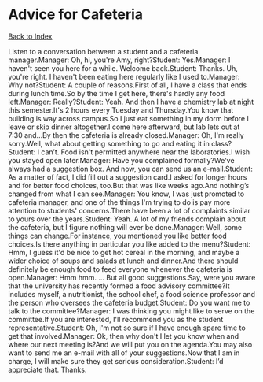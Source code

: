 # Advice for Cafeteria
[Back to Index](https://github.com/windows10010/tpoExtractor/blob/master/README.md)

Listen to a conversation between a student and a cafeteria manager.Manager: Oh, hi, you're Amy, right?Student: Yes.Manager: I haven't seen you here for a while. Welcome back.Student: Thanks. Uh, you're right. I haven't been eating here regularly like I used to.Manager: Why not?Student: A couple of reasons.First of all, I have a class that ends during lunch time.So by the time I get here, there's hardly any food left.Manager: Really?Student: Yeah. And then I have a chemistry lab at night this semester.It's 2 hours every Tuesday and Thursday.You know that building is way across campus.So I just eat something in my dorm before I leave or skip dinner altogether.I come here afterward, but lab lets out at 7:30 and...By then the cafeteria is already closed.Manager: Oh, I'm really sorry.Well, what about getting something to go and eating it in class?Student: I can’t. Food isn't permitted anywhere near the laboratories.I wish you stayed open later.Manager: Have you complained formally?We've always had a suggestion box. And now, you can send us an e-mail.Student: As a matter of fact, I did fill out a suggestion card.I asked for longer hours and for better food choices, too.But that was like weeks ago.And nothing’s changed from what I can see.Manager: You know, I was just promoted to cafeteria manager, and one of the things I'm trying to do is pay more attention to students' concerns.There have been a lot of complaints similar to yours over the years.Student: Yeah. A lot of my friends complain about the cafeteria, but I figure nothing will ever be done.Manager: Well, some things can change.For instance, you mentioned you like better food choices.Is there anything in particular you like added to the menu?Student: Hmm, I guess it'd be nice to get hot cereal in the morning, and maybe a wider choice of soups and salads at lunch and dinner.And there should definitely be enough food to feed everyone whenever the cafeteria is open.Manager: Hmm hmm. ... But all good suggestions.Say, were you aware that the university has recently formed a food advisory committee?It includes myself, a nutritionist, the school chef, a food science professor and the person who oversees the cafeteria budget.Student: Do you want me to talk to the committee?Manager: I was thinking you might like to serve on the committee.If you are interested, I'll recommend you as the student representative.Student: Oh, I'm not so sure if I have enough spare time to get that involved.Manager: Ok, then why don't I let you know when and where our next meeting is?And we will put you on the agenda.You may also want to send me an e-mail with all of your suggestions.Now that I am in charge, I will make sure they get serious consideration.Student: I’d appreciate that. Thanks.